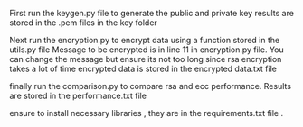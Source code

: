 First run the keygen.py file to generate the public and private key
results are stored in the .pem files in the key folder

Next run the encryption.py to encrypt data using a function stored in the utils.py file
Message to be encrypted is in line 11 in encryption.py file. You can change the message but ensure its not too long since rsa encryption takes a lot of time
encrypted data is stored in the encrypted data.txt file

finally run the comparison.py to compare rsa and ecc performance. Results are stored in the performance.txt file


ensure to install necessary libraries , they are in the requirements.txt file .